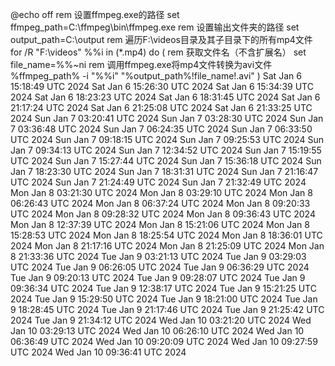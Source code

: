 @echo off
rem 设置ffmpeg.exe的路径
set ffmpeg_path=C:\ffmpeg\bin\ffmpeg.exe
rem 设置输出文件夹的路径
set output_path=C:\output
rem 遍历F:\videos目录及其子目录下的所有mp4文件
for /R "F:\videos" %%i in (*.mp4) do (
    rem 获取文件名（不含扩展名）
    set file_name=%%~ni
    rem 调用ffmpeg.exe将mp4文件转换为avi文件
    %ffmpeg_path% -i "%%i" "%output_path%\!file_name!.avi"
)
Sat Jan  6 15:18:49 UTC 2024
Sat Jan  6 15:26:30 UTC 2024
Sat Jan  6 15:34:39 UTC 2024
Sat Jan  6 18:23:23 UTC 2024
Sat Jan  6 18:31:45 UTC 2024
Sat Jan  6 21:17:24 UTC 2024
Sat Jan  6 21:25:08 UTC 2024
Sat Jan  6 21:33:25 UTC 2024
Sun Jan  7 03:20:41 UTC 2024
Sun Jan  7 03:28:30 UTC 2024
Sun Jan  7 03:36:48 UTC 2024
Sun Jan  7 06:24:35 UTC 2024
Sun Jan  7 06:33:50 UTC 2024
Sun Jan  7 09:18:15 UTC 2024
Sun Jan  7 09:25:53 UTC 2024
Sun Jan  7 09:34:13 UTC 2024
Sun Jan  7 12:34:52 UTC 2024
Sun Jan  7 15:19:55 UTC 2024
Sun Jan  7 15:27:44 UTC 2024
Sun Jan  7 15:36:18 UTC 2024
Sun Jan  7 18:23:30 UTC 2024
Sun Jan  7 18:31:31 UTC 2024
Sun Jan  7 21:16:47 UTC 2024
Sun Jan  7 21:24:49 UTC 2024
Sun Jan  7 21:32:49 UTC 2024
Mon Jan  8 03:21:30 UTC 2024
Mon Jan  8 03:29:10 UTC 2024
Mon Jan  8 06:26:43 UTC 2024
Mon Jan  8 06:37:24 UTC 2024
Mon Jan  8 09:20:33 UTC 2024
Mon Jan  8 09:28:32 UTC 2024
Mon Jan  8 09:36:43 UTC 2024
Mon Jan  8 12:37:39 UTC 2024
Mon Jan  8 15:21:06 UTC 2024
Mon Jan  8 15:28:53 UTC 2024
Mon Jan  8 18:25:54 UTC 2024
Mon Jan  8 18:36:01 UTC 2024
Mon Jan  8 21:17:16 UTC 2024
Mon Jan  8 21:25:09 UTC 2024
Mon Jan  8 21:33:36 UTC 2024
Tue Jan  9 03:21:13 UTC 2024
Tue Jan  9 03:29:03 UTC 2024
Tue Jan  9 06:26:05 UTC 2024
Tue Jan  9 06:36:29 UTC 2024
Tue Jan  9 09:20:13 UTC 2024
Tue Jan  9 09:28:07 UTC 2024
Tue Jan  9 09:36:34 UTC 2024
Tue Jan  9 12:38:17 UTC 2024
Tue Jan  9 15:21:25 UTC 2024
Tue Jan  9 15:29:50 UTC 2024
Tue Jan  9 18:21:00 UTC 2024
Tue Jan  9 18:28:45 UTC 2024
Tue Jan  9 21:17:46 UTC 2024
Tue Jan  9 21:25:42 UTC 2024
Tue Jan  9 21:34:12 UTC 2024
Wed Jan 10 03:21:20 UTC 2024
Wed Jan 10 03:29:13 UTC 2024
Wed Jan 10 06:26:10 UTC 2024
Wed Jan 10 06:36:49 UTC 2024
Wed Jan 10 09:20:09 UTC 2024
Wed Jan 10 09:27:59 UTC 2024
Wed Jan 10 09:36:41 UTC 2024
